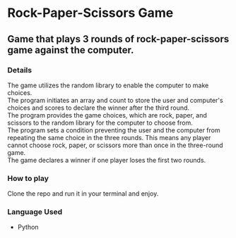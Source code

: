 # Rock-Paper-Scissors Game
## Game that plays 3 rounds of rock-paper-scissors game against the computer.
### Details
<p>The game utilizes the random library to enable the computer to make choices.</br>
The program initiates an array and count to store the user and computer's choices and scores to declare the winner after the third round.</br>
The program provides the game choices, which are rock, paper, and scissors to the random library for the computer to choose from.</br>
The program sets a condition preventing the user and the computer from repeating the same choice in the three rounds. This means any player cannot choose rock, paper, or scissors more than once in the three-round game.</br>
The game declares a winner if one player loses the first two rounds.</p>

### How to play
<p>Clone the repo and run it in your terminal and enjoy.</p>

### Language Used
<ul>
  <li>Python</li>
</ul>
